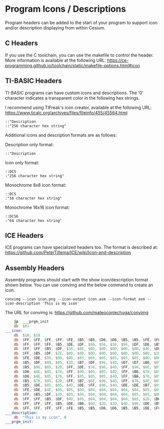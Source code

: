 # Program Icons / Descriptions

Program headers can be added to the start of your program to support icon and/or
description displaying from within Cesium.

## C Headers

If you use the C toolchain, you can use the makefile to control the header.
More information is available at the following URL:
https://ce-programming.github.io/toolchain/static/makefile-options.html#icon

## TI-BASIC Headers

TI-BASIC programs can have custom icons and descriptions.
The '0' character indicates a transparent color in the following hex strings.

I recommend using TIFreak's icon creator, available at the following URL:
https://www.ticalc.org/archives/files/fileinfo/455/45564.html

    ::"Description
    ::"256 character hex string"

Additional icons and description formats are as follows:

Description only format:

    ::"Description

Icon only format:

    ::DCS
    :"256 character hex string"

Monochrome 8x8 icon format:

    ::DCS
    :"16 character hex string"

Monochrome 16x16 icon format:

    ::DCS6
    :"64 character hex string"

## ICE Headers

ICE programs can have specialized headers too. The format is described at:
https://github.com/PeterTillema/ICE/wiki/Icon-and-description

## Assembly Headers

Assembly programs should start with the show icon/description format shown
below. You can use convimg and the below command to create an icon.

    convimg --icon icon.png --icon-output icon.asm --icon-format asm --icon-description 'This is my icon'

The URL for convimg is:
https://github.com/mateoconlechuga/convimg

```asm
	jp	___prgm_init
	db	$01
___icon:
	db	$10, $10
	db	$FF, $FF, $FF, $FF, $FE, $B5, $B5, $D6, $D6, $B5, $B5, $FE, $FF, $FF, $FF, $FF
	db	$FF, $FF, $FF, $B5, $DE, $DF, $96, $56, $56, $96, $DF, $DE, $B5, $FF, $FF, $FF
	db	$FF, $FF, $B5, $DF, $56, $0E, $0D, $0D, $0D, $0D, $0D, $4E, $DF, $B5, $FF, $FF
	db	$FF, $B5, $DF, $2E, $0D, $0D, $0D, $0D, $0D, $0D, $0D, $0D, $2E, $DF, $B5, $FF
	db	$FE, $DE, $56, $0D, $0D, $05, $05, $05, $05, $05, $05, $0D, $0D, $4E, $DE, $FE
	db	$B5, $DF, $0D, $05, $2D, $B7, $DF, $96, $4D, $D7, $D7, $B6, $05, $0D, $B7, $B5
	db	$B5, $96, $05, $2D, $FF, $DE, $76, $96, $4D, $FF, $96, $6E, $05, $05, $76, $B5
	db	$D6, $4E, $05, $76, $FF, $0D, $05, $05, $4D, $FF, $B6, $76, $05, $05, $4D, $D6
	db	$D6, $4E, $05, $76, $FF, $05, $05, $05, $4D, $FF, $B6, $76, $05, $05, $4D, $D6
	db	$B5, $76, $05, $2D, $FF, $B7, $6E, $96, $4D, $FF, $76, $4E, $05, $05, $6D, $B5
	db	$B5, $DE, $05, $05, $4D, $DE, $FF, $96, $4D, $DE, $DE, $B7, $05, $05, $B6, $B5
	db	$FE, $DE, $4E, $05, $05, $04, $04, $04, $04, $04, $04, $05, $05, $2D, $DE, $FE
	db	$FF, $B5, $DF, $2D, $05, $04, $04, $04, $04, $04, $05, $05, $0D, $D6, $B5, $FF
	db	$FF, $FF, $B5, $DF, $4D, $05, $04, $04, $04, $04, $05, $2D, $B6, $B5, $FF, $FF
	db	$FF, $FF, $FF, $B5, $DE, $B6, $6D, $2D, $2D, $4D, $96, $DE, $B5, $FF, $FF, $FF
	db	$FF, $FF, $FF, $FF, $FE, $B5, $B5, $D6, $D6, $B5, $B5, $DE, $FF, $FF, $FF, $FF
___description:
	db	"This is my icon", 0
___prgm_init:
```
